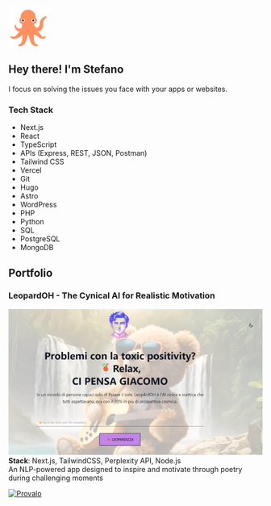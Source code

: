 ![just for fun](octo.png)  
## Hey there! I'm Stefano 
I focus on solving the issues you face with your apps or websites.

### Tech Stack
- Next.js
- React
- TypeScript
- APIs (Express, REST, JSON, Postman)
- Tailwind CSS
- Vercel
- Git
- Hugo
- Astro
- WordPress
- PHP
- Python
- SQL
- PostgreSQL
- MongoDB

## Portfolio

### LeopardOH - The Cynical AI for Realistic Motivation
![just for fun](leop4rdoh-resized.jpg)  
**Stack**: Next.js, TailwindCSS, Perplexity API, Node.js  
An NLP-powered app designed to inspire and motivate through poetry during challenging moments  

[![Provalo](https://img.shields.io/badge/Try%20this%20app-8A2BE2)](https://leopardoh.vercel.app/)

